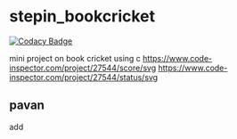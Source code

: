 # stepin_bookcricket

[![Codacy Badge](https://api.codacy.com/project/badge/Grade/c717ef5920b94b35a223e7e618c25e46)](https://app.codacy.com/gh/pavankalyanmedishetty/stepin_bookcricket?utm_source=github.com&utm_medium=referral&utm_content=pavankalyanmedishetty/stepin_bookcricket&utm_campaign=Badge_Grade_Settings)

mini project on book cricket using c
https://www.code-inspector.com/project/27544/score/svg
https://www.code-inspector.com/project/27544/status/svg
## pavan
add